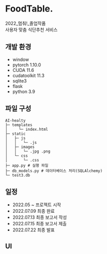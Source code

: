 # FoodTable.
2022_멈춰!_졸업작품   
사용자 맞춤 식단추천 서비스


## 개발 환경
- window
- pytorch 1.10.0
- CUDA 11.6
- cudatoolkit 11.3
- sqlite3
- flask
- python 3.9


## 파일 구성
```
AI-healty
├─ templates
│     └─ index.html
├─ static
│   ├─ js
│   │   └─ .js
│	├─ images
│   │   └─ .jpg .png
│   └─ css
│       └─ .css
├─ app.py # 실행 파일
├─ db_models.py # 데이터베이스 처리(SQLAlchemy)
└─ test3.db
```

## 일정
- 2022.05 ~ 프로젝트 시작
- 2022.07.09 최종 완료
- 2022.07.13 최종 보고서 작성
- 2022.07.15 최종 보고서 제출
- 2022.07.22 최종 발표

## UI
